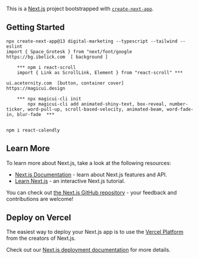 This is a [Next.js](https://nextjs.org/) project bootstrapped with [`create-next-app`](https://github.com/vercel/next.js/tree/canary/packages/create-next-app).

## Getting Started

```
npx create-next-app@13 digital-marketing --typescript --tailwind --eslint
import { Space_Grotesk } from "next/font/google
https://bg.ibelick.com  [ background ]

    *** npm i react-scroll
    import { Link as ScrollLink, Element } from "react-scroll" ***

ui.aceternity.com  [button, container cover]
https://magicui.design
 
    *** npx magicui-cli init
        npx magicui-cli add animated-shiny-text, box-reveal, number-ticker, word-pull-up, scroll-based-velocity, animated-beam, word-fade-in, blur-fade  ***


npm i react-calendly  
```

## Learn More

To learn more about Next.js, take a look at the following resources:

- [Next.js Documentation](https://nextjs.org/docs) - learn about Next.js features and API.
- [Learn Next.js](https://nextjs.org/learn) - an interactive Next.js tutorial.

You can check out [the Next.js GitHub repository](https://github.com/vercel/next.js/) - your feedback and contributions are welcome!

## Deploy on Vercel

The easiest way to deploy your Next.js app is to use the [Vercel Platform](https://vercel.com/new?utm_medium=default-template&filter=next.js&utm_source=create-next-app&utm_campaign=create-next-app-readme) from the creators of Next.js.

Check out our [Next.js deployment documentation](https://nextjs.org/docs/deployment) for more details.
